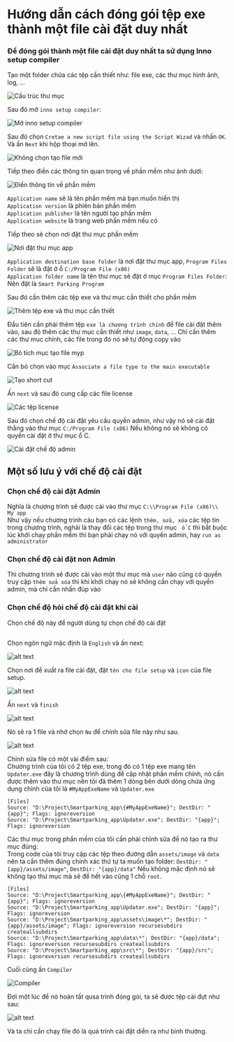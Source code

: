 # Hướng dẫn cách đóng gói tệp exe thành một file cài đặt duy nhất

### Để đóng gói thành một file cài đặt duy nhất ta sử dụng Inno setup compiler

Tạo một folder chứa các tệp cần thiết như: file exe, các thư mục hình ảnh, log, ...  

![Cấu trúc thư mục](image/folder_app.png)

Sau đó mở `inno setup compiler`:  

![Mở inno setup compiler](image/inno_setup_compiler.png)

Sau đó chọn `Cretae a new script file using the Script Wizad` và nhấn `OK`. Và ấn `Next` khi hộp thoại mở lên.  

![Không chọn tạo file mới](image/new_empty_script.png)

Tiếp theo điền các thông tin quan trọng về phần mềm như ảnh dưới:  

![Điền thông tin về phần mềm](image/information_app.png)

`Application name` sẽ là tên phần mềm mà bạn muốn hiển thị  
`Application version` là phiên bản phần mềm  
`Application publisher` là tên người tạo phần mềm  
`Application website` là trang web phần mềm nếu có  

Tiếp theo sẽ chọn nơi đặt thư mục phần mềm  

![Nơi đặt thư mục app](image/folder_app_install.png)

`Application destination base folder` là nơi đặt thư mục app, `Program Files Folder` sẽ là đặt ở ổ `C:/Program File (x86)`  
`Application folder name` là tên thư mục sẽ đặt ở mục `Program Files Folder`: Nên đặt là `Smart Parking Program`  

Sau đó cần thêm các tệp exe và thư mục cần thiết cho phần mềm  

![Thêm tệp exe và thư mục cần thiết](image/add_file_and_folder.png)

Đầu tiên cần phải thêm tệp `exe là chương trình chính` để file cài đặt thêm vào, sau đó thêm các thư mục cần thiết như `image`, `data`, ... Chỉ cần thêm các thư muc chính, các file trong đó nó sẽ tự động copy vào  

![Bỏ tich mục tạo file myp](image/create_myp_file.png)

Cần bỏ chọn vào mục `Associate a file type to the main executable`  

![Tạo short cut](image/short_cut_app.png)

Ấn `next` và sau đó cung cấp các file license  

![Các tệp license](image/license.png)

Sau đó chọn chế độ cài đặt yêu cầu quyền admin, như vậy nó sẽ cài đặt thằng vào thư mục `C:/Program File (x86)` Nếu không nó sẽ không có quyền cài đặt ở thư mục ổ C.  

![Cài đặt chế độ admin](image/admin_install.png)

## Một số lưu ý với chế độ cài đặt  
### Chọn chế độ cài đặt Admin  
Nghĩa là chương trình sẽ được cài vào thư mục `C:\\Program File (x86)\\ My app`  
Như vậy nếu chương trình cảu bạn có các lệnh `thêm, sửa, xóa` các tệp tin trong chương trình, nghãi là thay đổi các tệp trong thư mục ` ổ C` thì bắt buộc lúc khởi chạy phần mềm thì bạn phải chạy nó với quyền admin, hay `run as administrator`  

### Chọn chế độ cài đặt non Admin  
Thì chương trình sẽ được cài vào một thư mục mà `user` nào cũng có quyền truy cập ` thêm sửa xóa ` thì khi khởi chạy nó sẽ không cần chạy với quyền admin, mà chỉ cần nhấn đúp vào  

### Chọn chế độ hỏi chế độ cài đặt khi cài  

Chọn chế độ này để người dùng tự chọn chế độ cài đặt  

## 

Chọn ngôn ngữ mặc định là `English` và ấn next:  

![alt text](image/Language.png)

Chọn nơi để xuất ra file cài đặt, đặt `tên cho file setup` và `icon` của file setup.  

![alt text](image/save_setup.png)

Ấn `next` và `finish`  

![alt text](image/use_define.png)

Nó sẽ ra 1 file và nhớ chọn `No` để chỉnh sửa file này như sau.  

![alt text](image/no_compiler_script.png)

Chỉnh sửa file có một vài điểm sau:  
Chương trình của tôi có 2 tệp exe, trong đó có 1 tệp exe mang tên `Updater.exe` đây là chương trình dùng để cập nhật phần mềm chính, nó cần được thêm vào thư mục nên tôi đã thêm 1 dòng bên dưới dòng chứa ứng dụng chính của tôi là `#MyAppExeName` và `Updater.exe`  

```
[Files]
Source: "D:\Project\Smartparking_app\{#MyAppExeName}"; DestDir: "{app}"; Flags: ignoreversion
Source: "D:\Project\Smartparking_app\Updater.exe"; DestDir: "{app}"; Flags: ignoreversion
```

Các thư mục trong phần mềm của tôi cần phải chỉnh sửa để nó tạo ra thư mục đúng:  
Trong code của tôi truy cập các tệp theo đường dẫn `assets/image` và `data` nên ta cần thêm đúng chính xác thứ tự ta muốn tạo folder: `DestDir: "{app}/assets/image"`, `DestDir: "{app}/data"` Nếu không mặc định nó sẽ không tạo thư mục mà sẽ để hết vào cũng 1 chỗ `root`.  
```
[Files]
Source: "D:\Project\Smartparking_app\{#MyAppExeName}"; DestDir: "{app}"; Flags: ignoreversion
Source: "D:\Project\Smartparking_app\Updater.exe"; DestDir: "{app}"; Flags: ignoreversion
Source: "D:\Project\Smartparking_app\assets\image\*"; DestDir: "{app}/assets/image"; Flags: ignoreversion recursesubdirs createallsubdirs
Source: "D:\Project\Smartparking_app\data\*"; DestDir: "{app}/data"; Flags: ignoreversion recursesubdirs createallsubdirs
Source: "D:\Project\Smartparking_app\src\*"; DestDir: "{app}/src"; Flags: ignoreversion recursesubdirs createallsubdirs
```

Cuối cùng ấn `Compiler`  

![Compiler](image/compiler.png)

Đợi một lúc để nó hoàn tất qusa trình đóng gói, ta sẽ được tệp cài đựt như sau:  

![alt text](image/setup_app.png)

Và ta chỉ cần chạy file đó là quá trình cài đặt diễn ra như bình thường.